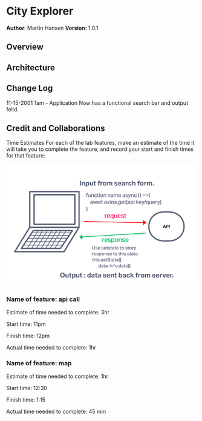 # City Explorer

**Author**: Martin Hansen
**Version**: 1.0.1

## Overview
<!-- Provide a high level overview of what this application is and why you are building it, beyond the fact that it's an assignment for this class. (i.e. What's your problem domain?) -->


## Architecture
<!-- Provide a detailed description of the application design. What technologies (languages, libraries, etc) you're using, and any other relevant design information. -->

## Change Log

11-15-2001 1am - Application Now has a functional search bar and output felid.

## Credit and Collaborations
<!-- Give credit (and a link) to other people or resources that helped you build this application. -->
Time Estimates
For each of the lab features, make an estimate of the time it will take you to complete the feature, and record your start and finish times for that feature:

![image](./public/api-diagram.png)

### Name of feature: api call

Estimate of time needed to complete: 3hr

Start time: 11pm

Finish time: 12pm

Actual time needed to complete: 1hr

### Name of feature: map

Estimate of time needed to complete: 1hr

Start time: 12:30

Finish time: 1:15

Actual time needed to complete: 45 min
